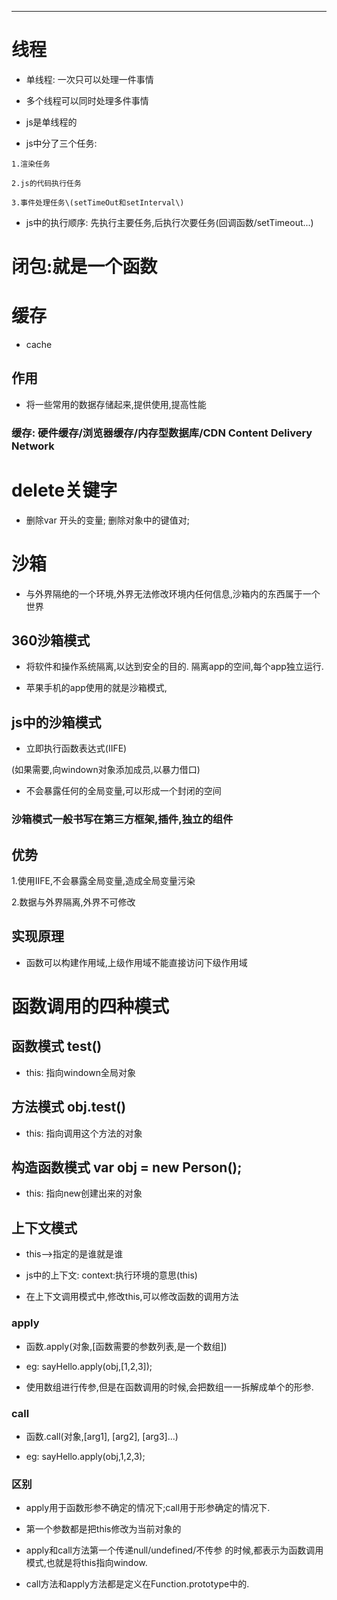 
---

# 线程

* 单线程: 一次只可以处理一件事情

* 多个线程可以同时处理多件事情

* js是单线程的

* js中分了三个任务:

```
1.渲染任务

2.js的代码执行任务

3.事件处理任务\(setTimeOut和setInterval\)
```

* js中的执行顺序: 先执行主要任务,后执行次要任务\(回调函数\/setTimeout...\)

# 闭包:就是一个函数

# 缓存

* cache

## 作用

* 将一些常用的数据存储起来,提供使用,提高性能

### 缓存: 硬件缓存\/浏览器缓存\/内存型数据库\/CDN  Content Delivery Network

# delete关键字

* 删除var 开头的变量; 删除对象中的键值对;

# 沙箱

* 与外界隔绝的一个环境,外界无法修改环境内任何信息,沙箱内的东西属于一个世界

## 360沙箱模式

* 将软件和操作系统隔离,以达到安全的目的. 隔离app的空间,每个app独立运行.

* 苹果手机的app使用的就是沙箱模式,

## js中的沙箱模式

* 立即执行函数表达式\(IIFE\)

\(如果需要,向windown对象添加成员,以暴力借口\)

* 不会暴露任何的全局变量,可以形成一个封闭的空间

### 沙箱模式一般书写在第三方框架,插件,独立的组件

## 优势

1.使用IIFE,不会暴露全局变量,造成全局变量污染

2.数据与外界隔离,外界不可修改

## 实现原理

* 函数可以构建作用域,上级作用域不能直接访问下级作用域

# 函数调用的四种模式

## 函数模式  test\(\)

* this: 指向windown全局对象

## 方法模式  obj.test\(\)

* this: 指向调用这个方法的对象

## 构造函数模式  var obj = new Person\(\);

* this: 指向new创建出来的对象

## 上下文模式

* this--&gt;指定的是谁就是谁

* js中的上下文: context:执行环境的意思\(this\)

* 在上下文调用模式中,修改this,可以修改函数的调用方法

### apply

* 函数.apply\(对象,\[函数需要的参数列表,是一个数组\]\)

* eg: sayHello.apply\(obj,\[1,2,3\]\);

* 使用数组进行传参,但是在函数调用的时候,会把数组一一拆解成单个的形参.

### call

* 函数.call\(对象,\[arg1\], \[arg2\],  \[arg3\]...\)

* eg: sayHello.apply\(obj,1,2,3\);

### 区别

* apply用于函数形参不确定的情况下;call用于形参确定的情况下.

* 第一个参数都是把this修改为当前对象的

* apply和call方法第一个传递null\/undefined\/不传参 的时候,都表示为函数调用模式,也就是将this指向window.

* call方法和apply方法都是定义在Function.prototype中的.




